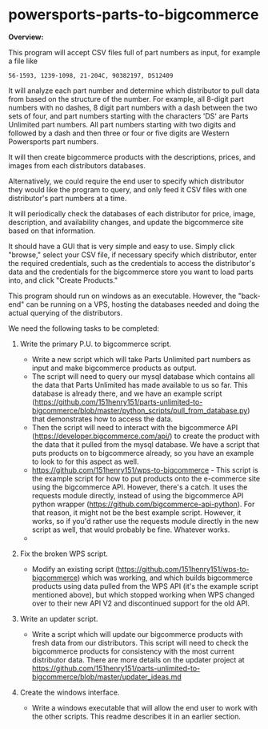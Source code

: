 # powersports-parts-to-bigcommerce

**Overview:**

This program will accept CSV files full of part numbers as input, for example a file like
    
    56-1593, 1239-1098, 21-204C, 90382197, DS12409

It will analyze each part number and determine which distributor to pull data from based on the structure of the number. For example, all 8-digit part numbers with no dashes, 8 digit part numbers with a dash between the two sets of four, and part numbers starting with the characters 'DS' are Parts Unlimited part numbers. All part numbers starting with two digits and followed by a dash and then three or four or five digits are Western Powersports part numbers.

It will then create bigcommerce products with the descriptions, prices, and images from each distributors databases.

Alternatively, we could require the end user to specify which distributor they would like the program to query, and only feed it CSV files with one distributor's part numbers at a time.

It will periodically check the databases of each distributor for price, image, description, and availability changes, and update the bigcommerce site based on that information. 

It should have a GUI that is very simple and easy to use. Simply click "browse," select your CSV file, if necessary specify which distributor, enter the required credentials, such as the credentials to access the distributor's data and the credentials for the bigcommerce store you want to load parts into, and click "Create Products."

This program should run on windows as an executable. However, the "back-end" can be running on a VPS, hosting the databases needed and doing the actual querying of the distributors.

We need the following tasks to be completed:


1. Write the primary P.U. to bigcommerce script. 
    * Write a new script which will take Parts Unlimited part numbers as input and make bigcommerce products as output. 
    * The script will need to query our mysql database which contains all the data that Parts Unlimited has made available to us so far. This database is already there, and we have an example script (https://github.com/151henry151/parts-unlimited-to-bigcommerce/blob/master/python_scripts/pull_from_database.py) that demonstrates how to access the data. 
    * Then the script will need to interact with the bigcommerce API (https://developer.bigcommerce.com/api/) to create the product with the data that it pulled from the mysql database. We have a script that puts products on to bigcommerce already, so you have an example to look to for this aspect as well.
    * https://github.com/151henry151/wps-to-bigcommerce - This script is the example script for how to put products onto the e-commerce site using the bigcommerce API. However, there's a catch. It uses the requests module directly, instead of using the bigcommerce API python wrapper (https://github.com/bigcommerce-api-python). For that reason, it might not be the best example script. However, it works, so if you'd rather use the requests module directly in the new script as well, that would probably be fine. Whatever works.
    * 
2. Fix the broken WPS script. 
    * Modify an existing script (https://github.com/151henry151/wps-to-bigcommerce) which was working, and which builds bigcommerce products using data pulled from the WPS API (it's the example script mentioned above), but which stopped working when WPS changed over to their new API V2 and discontinued support for the old API.

3. Write an updater script. 
    * Write a script which will update our bigcommerce products with fresh data from our distributors. This script will need to check the bigcommerce products for consistency with the most current distributor data. There are more details on the updater project at https://github.com/151henry151/parts-unlimited-to-bigcommerce/blob/master/updater_ideas.md

4. Create the windows interface. 
    * Write a windows executable that will allow the end user to work with the other scripts. This readme describes it in an earlier section.
